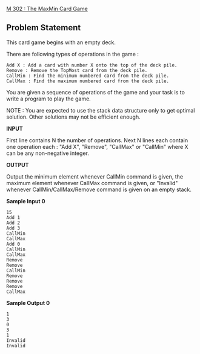 [M 302 : The MaxMin Card Game](https://www.hackerrank.com/contests/may-jun-2023-ccc-lbrce-coding-practice-open/challenges/02x03-the-maxmin-card-game)

**Problem Statement**
---
This card game begins with an empty deck.

There are following types of operations in the game :

```
Add X : Add a card with number X onto the top of the deck pile.
Remove : Remove the TopMost card from the deck pile.
CallMin : Find the minimum numbered card from the deck pile.
CallMax : Find the maximum numbered card from the deck pile.
```

You are given a sequence of operations of the game and your task is to write a program to play the game.

NOTE : You are expected to use the stack data structure only to get optimal solution. Other solutions may not be efficient enough.

**INPUT**

First line contains N the number of operations.
Next N lines each contain one operation each : "Add X", "Remove", "CallMax" or "CallMin" where X can be any non-negative integer.

**OUTPUT**

Output the minimum element whenever CallMin command is given, the maximum element whenever CallMax command is given, or "Invalid" whenever CallMin/CallMax/Remove command is given on an empty stack.

**Sample Input 0**

```
15
Add 1
Add 2
Add 3
CallMin
CallMax
Add 0
CallMin
CallMax
Remove
Remove
CallMin
Remove
Remove
Remove
CallMax
```

**Sample Output 0**

```
1
3
0
3
1
Invalid
Invalid
```